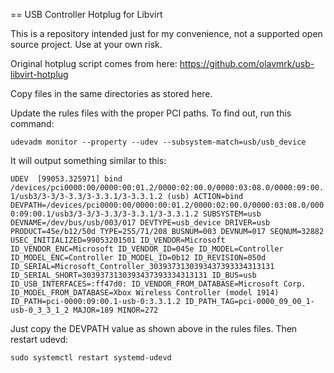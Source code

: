 == USB Controller Hotplug for Libvirt

This is a repository intended just for my convenience, not a supported open source project. Use at your own risk.

Original hotplug script comes from here: https://github.com/olavmrk/usb-libvirt-hotplug

Copy files in the same directories as stored here.

Update the rules files with the proper PCI paths. To find out, run this command:

`udevadm monitor --property --udev --subsystem-match=usb/usb_device`

It will output something similar to this:

`UDEV  [99053.325971] bind     /devices/pci0000:00/0000:00:01.2/0000:02:00.0/0000:03:08.0/0000:09:00.1/usb3/3-3/3-3.3/3-3.3.1/3-3.3.1.2 (usb)
ACTION=bind
DEVPATH=/devices/pci0000:00/0000:00:01.2/0000:02:00.0/0000:03:08.0/0000:09:00.1/usb3/3-3/3-3.3/3-3.3.1/3-3.3.1.2
SUBSYSTEM=usb
DEVNAME=/dev/bus/usb/003/017
DEVTYPE=usb_device
DRIVER=usb
PRODUCT=45e/b12/50d
TYPE=255/71/208
BUSNUM=003
DEVNUM=017
SEQNUM=32882
USEC_INITIALIZED=99053201501
ID_VENDOR=Microsoft
ID_VENDOR_ENC=Microsoft
ID_VENDOR_ID=045e
ID_MODEL=Controller
ID_MODEL_ENC=Controller
ID_MODEL_ID=0b12
ID_REVISION=050d
ID_SERIAL=Microsoft_Controller_3039373130393437393334313131
ID_SERIAL_SHORT=3039373130393437393334313131
ID_BUS=usb
ID_USB_INTERFACES=:ff47d0:
ID_VENDOR_FROM_DATABASE=Microsoft Corp.
ID_MODEL_FROM_DATABASE=Xbox Wireless Controller (model 1914)
ID_PATH=pci-0000:09:00.1-usb-0:3.3.1.2
ID_PATH_TAG=pci-0000_09_00_1-usb-0_3_3_1_2
MAJOR=189
MINOR=272`


Just copy the DEVPATH value as shown above in the rules files. Then restart udevd:

`sudo systemctl restart systemd-udevd`
